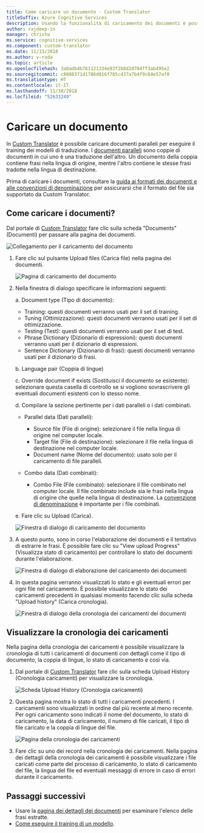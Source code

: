```yaml
---
title: Come caricare un documento - Custom Translator
titleSuffix: Azure Cognitive Services
description: Usando la funzionalità di caricamento dei documenti è possibile caricare documenti paralleli per il training. I documenti paralleli sono coppie di documenti in cui uno è la traduzione dell'altro. Un documento della coppia contiene frasi nella lingua di origine, mentre l'altro contiene le stesse frasi tradotte nella lingua di destinazione.
author: rajdeep-in
manager: christw
ms.service: cognitive-services
ms.component: custom-translator
ms.date: 11/13/2018
ms.author: v-rada
ms.topic: article
ms.openlocfilehash: 3a0adb4b761121334e93f2b8d2d764ff3ab495e2
ms.sourcegitcommit: c8088371d1786d016f785c437a7b4f9c64e57af0
ms.translationtype: HT
ms.contentlocale: it-IT
ms.lasthandoff: 11/30/2018
ms.locfileid: "52633249"
---
```

# <a name="upload-a-document"></a>Caricare un documento

In [Custom Translator](https://portal.customtranslator.azure.ai) è possibile caricare documenti paralleli per eseguire il training dei modelli di traduzione. I [documenti paralleli](what-are-parallel-documents.md) sono coppie di documenti in cui uno è una traduzione dell'altro. Un documento della coppia contiene frasi nella lingua di origine, mentre l'altro contiene le stesse frasi tradotte nella lingua di destinazione.

Prima di caricare i documenti, consultare la [guida ai formati dei documenti e alle convenzioni di denominazione](document-formats-naming-convention.md) per assicurarsi che il formato del file sia supportato da Custom Translator.

## <a name="how-to-upload-document"></a>Come caricare i documenti?

Dal portale di [Custom Translator](https://portal.customtranslator.azure.ai) fare clic sulla scheda "Documents" (Documenti) per passare alla pagina dei documenti.

![Collegamento per il caricamento del documento](media/how-to/how-to-upload-1.png)


1.  Fare clic sul pulsante Upload files (Carica file) nella pagina dei documenti.

    ![Pagina di caricamento del documento](media/how-to/how-to-upload-2.png)

2.  Nella finestra di dialogo specificare le informazioni seguenti:

    a.  Document type (Tipo di documento):

    -  Training: questi documenti verranno usati per il set di training.
    -  Tuning (Ottimizzazione): questi documenti verranno usati per il set di ottimizzazione.
    -  Testing (Test): questi documenti verranno usati per il set di test.
    -  Phrase Dictionary (Dizionario di espressioni): questi documenti verranno usati per il dizionario di espressioni.
    -  Sentence Dictionary (Dizionario di frasi): questi documenti verranno usati per il dizionario di frasi.

    b.  Language pair (Coppia di lingue)

    c.  Override document if exists (Sostituisci il documento se esistente): selezionare questa casella di controllo se si vogliono sovrascrivere gli eventuali documenti esistenti con lo stesso nome.

    d.  Compilare la sezione pertinente per i dati paralleli o i dati combinati.

    -  Parallel data (Dati paralleli):
        -  Source file (File di origine): selezionare il file nella lingua di origine nel computer locale.
        -  Target file (File di destinazione): selezionare il file nella lingua di destinazione nel computer locale.
        -  Document name (Nome del documento): usato solo per il caricamento di file paralleli.

    - Combo data (Dati combinati):
        -  Combo File (File combinato): selezionare il file combinato nel computer locale. Il file combinato include sia le frasi nella lingua di origine che quelle nella lingua di destinazione. La [convenzione di denominazione](document-formats-naming-convention.md) è importante per i file combinati.

    e.  Fare clic su Upload (Carica).

    ![Finestra di dialogo di caricamento del documento](media/how-to/how-to-upload-dialog.png)

3.  A questo punto, sono in corso l'elaborazione dei documenti e il tentativo di estrarre le frasi. È possibile fare clic su "View upload Progress" (Visualizza stato di caricamento) per controllare lo stato dei documenti durante l'elaborazione.

    ![Finestra di dialogo di elaborazione del caricamento dei documenti](media/how-to/how-to-upload-processing-dialog.png)

4.  In questa pagina verranno visualizzati lo stato e gli eventuali errori per ogni file nel caricamento. È possibile visualizzare lo stato dei caricamenti precedenti in qualsiasi momento facendo clic sulla scheda "Upload history" (Carica cronologia).

    ![Finestra di dialogo della cronologia dei caricamenti dei documenti](media/how-to/how-to-upload-document-history.png)


## <a name="view-upload-history"></a>Visualizzare la cronologia dei caricamenti

Nella pagina della cronologia dei caricamenti è possibile visualizzare la cronologia di tutti i caricamenti di documenti con dettagli come il tipo di documento, la coppia di lingue, lo stato di caricamento e così via.

1. Dal portale di [Custom Translator](https://portal.customtranslator.azure.ai) fare clic sulla scheda Upload History (Cronologia caricamenti) per visualizzare la cronologia.

    ![Scheda Upload History (Cronologia caricamenti)](media/how-to/how-to-upload-history-1.png)

2. Questa pagina mostra lo stato di tutti i caricamenti precedenti. I caricamenti sono visualizzati in ordine dal più recente al meno recente. Per ogni caricamento sono indicati il nome del documento, lo stato di caricamento, la data di caricamento, il numero di file caricati, il tipo di file caricato e la coppia di lingue del file.

    ![Pagina della cronologia dei caricamenti](media/how-to/how-to-document-history-2.png)

3. Fare clic su uno dei record nella cronologia dei caricamenti. Nella pagina dei dettagli della cronologia dei caricamenti è possibile visualizzare i file caricati come parte del processo di caricamento, lo stato di caricamento del file, la lingua del file ed eventuali messaggi di errore in caso di errori durante il caricamento.

## <a name="next-steps"></a>Passaggi successivi

- Usare la [pagina dei dettagli dei documenti](how-to-view-document-details.md) per esaminare l'elenco delle frasi estratte.
- [Come eseguire il training di un modello](how-to-train-model.md).

